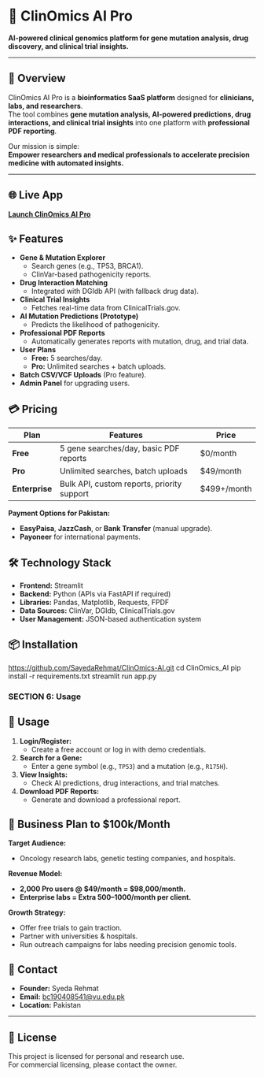  # 🧬 ClinOmics AI Pro

**AI-powered clinical genomics platform for gene mutation analysis, drug discovery, and clinical trial insights.**

---

## 🚀 Overview
ClinOmics AI Pro is a **bioinformatics SaaS platform** designed for **clinicians, labs, and researchers**.  
The tool combines **gene mutation analysis, AI-powered predictions, drug interactions, and clinical trial insights** into one platform with **professional PDF reporting**.

Our mission is simple:  
**Empower researchers and medical professionals to accelerate precision medicine with automated insights.**

---

## 🌐 Live App
[**Launch ClinOmics AI Pro**](https://clinomics-ai-7pwnmg46tw2sqeezvajcxz.streamlit.app/)
## ✨ Features
- **Gene & Mutation Explorer**  
  - Search genes (e.g., TP53, BRCA1).
  - ClinVar-based pathogenicity reports.
- **Drug Interaction Matching**  
  - Integrated with DGIdb API (with fallback drug data).
- **Clinical Trial Insights**  
  - Fetches real-time data from ClinicalTrials.gov.
- **AI Mutation Predictions (Prototype)**  
  - Predicts the likelihood of pathogenicity.
- **Professional PDF Reports**  
  - Automatically generates reports with mutation, drug, and trial data.
- **User Plans**  
  - **Free:** 5 searches/day.  
  - **Pro:** Unlimited searches + batch uploads.
- **Batch CSV/VCF Uploads** (Pro feature).
- **Admin Panel** for upgrading users.
## 💳 Pricing
| Plan         | Features                                   | Price        |
|--------------|--------------------------------------------|--------------|
| **Free**     | 5 gene searches/day, basic PDF reports      | $0/month     |
| **Pro**      | Unlimited searches, batch uploads           | $49/month    |
| **Enterprise** | Bulk API, custom reports, priority support | $499+/month  |

**Payment Options for Pakistan:**  
- **EasyPaisa**, **JazzCash**, or **Bank Transfer** (manual upgrade).  
- **Payoneer** for international payments.
## 🛠 Technology Stack
- **Frontend:** Streamlit  
- **Backend:** Python (APIs via FastAPI if required)  
- **Libraries:** Pandas, Matplotlib, Requests, FPDF  
- **Data Sources:** ClinVar, DGIdb, ClinicalTrials.gov  
- **User Management:** JSON-based authentication system  
 ## 📦 Installation
https://github.com/SayedaRehmat/ClinOmics-AI.git
cd ClinOmics_AI
pip install -r requirements.txt
streamlit run app.py

### **SECTION 6: Usage**
## 🧪 Usage
1. **Login/Register:**  
   - Create a free account or log in with demo credentials.
2. **Search for a Gene:**  
   - Enter a gene symbol (e.g., `TP53`) and a mutation (e.g., `R175H`).
3. **View Insights:**  
   - Check AI predictions, drug interactions, and trial matches.
4. **Download PDF Reports:**  
   - Generate and download a professional report.
## 🌟 Business Plan to $100k/Month
**Target Audience:**  
- Oncology research labs, genetic testing companies, and hospitals.

**Revenue Model:**  
- **2,000 Pro users @ $49/month = $98,000/month.**  
- **Enterprise labs = Extra $500–$1000/month per client.**

**Growth Strategy:**  
- Offer free trials to gain traction.  
- Partner with universities & hospitals.  
- Run outreach campaigns for labs needing precision genomic tools.
## 📧 Contact
- **Founder:** Syeda Rehmat  
- **Email:** bc190408541@vu.edu.pk  
- **Location:** Pakistan  

---

## 📜 License
This project is licensed for personal and research use.  
For commercial licensing, please contact the owner.
